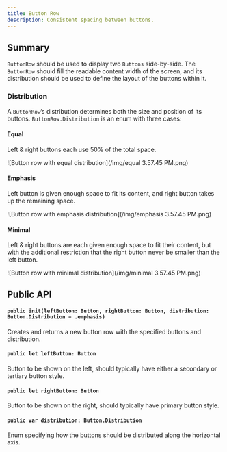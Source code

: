 ```yaml
---
title: Button Row
description: Consistent spacing between buttons.
---
```

## Summary

`ButtonRow` should be used to display two `Buttons` side-by-side. The `ButtonRow` should fill the readable content width of the screen, and its distribution should be used to define the layout of the buttons within it.

### Distribution

A `ButtonRow`’s distribution determines both the size and position of its buttons. `ButtonRow.Distribution` is an enum with three cases:

#### Equal

Left & right buttons each use 50% of the total space.

![Button row with equal distribution](/img/equal 3.57.45 PM.png)

#### Emphasis

Left button is given enough space to fit its content, and right button takes up the remaining space.

![Button row with emphasis distribution](/img/emphasis 3.57.45 PM.png)

#### Minimal

Left & right buttons are each given enough space to fit their content, but with the additional restriction that the right button never be smaller than the left button.

![Button row with minimal distribution](/img/minimal 3.57.45 PM.png)

## Public API

#### `public init(leftButton: Button, rightButton: Button, distribution: Button.Distribution = .emphasis)`

Creates and returns a new button row with the specified buttons and distribution.

#### `public let leftButton: Button`

Button to be shown on the left, should typically have either a secondary or tertiary button style.

#### `public let rightButton: Button`

Button to be shown on the right, should typically have primary button style.

#### `public var distribution: Button.Distribution`

Enum specifying how the buttons should be distributed along the horizontal axis.
